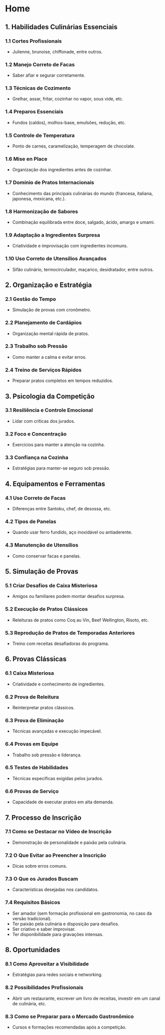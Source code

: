 # Home

## 1. Habilidades Culinárias Essenciais
### 1.1 Cortes Profissionais
- Julienne, brunoise, chiffonade, entre outros.

### 1.2 Manejo Correto de Facas
- Saber afiar e segurar corretamente.

### 1.3 Técnicas de Cozimento
- Grelhar, assar, fritar, cozinhar no vapor, sous vide, etc.

### 1.4 Preparos Essenciais
- Fundos (caldos), molhos-base, emulsões, redução, etc.

### 1.5 Controle de Temperatura
- Ponto de carnes, caramelização, temperagem de chocolate.

### 1.6 Mise en Place
- Organização dos ingredientes antes de cozinhar.

### 1.7 Domínio de Pratos Internacionais
- Conhecimento das principais culinárias do mundo (francesa, italiana, japonesa, mexicana, etc.).

### 1.8 Harmonização de Sabores
- Combinação equilibrada entre doce, salgado, ácido, amargo e umami.

### 1.9 Adaptação a Ingredientes Surpresa
- Criatividade e improvisação com ingredientes incomuns.

### 1.10 Uso Correto de Utensílios Avançados
- Sifão culinário, termocirculador, maçarico, desidratador, entre outros.

## 2. Organização e Estratégia
### 2.1 Gestão do Tempo
- Simulação de provas com cronômetro.

### 2.2 Planejamento de Cardápios
- Organização mental rápida de pratos.

### 2.3 Trabalho sob Pressão
- Como manter a calma e evitar erros.

### 2.4 Treino de Serviços Rápidos
- Preparar pratos completos em tempos reduzidos.

## 3. Psicologia da Competição
### 3.1 Resiliência e Controle Emocional
- Lidar com críticas dos jurados.

### 3.2 Foco e Concentração
- Exercícios para manter a atenção na cozinha.

### 3.3 Confiança na Cozinha
- Estratégias para manter-se seguro sob pressão.

## 4. Equipamentos e Ferramentas
### 4.1 Uso Correto de Facas
- Diferenças entre Santoku, chef, de desossa, etc.

### 4.2 Tipos de Panelas
- Quando usar ferro fundido, aço inoxidável ou antiaderente.

### 4.3 Manutenção de Utensílios
- Como conservar facas e panelas.

## 5. Simulação de Provas
### 5.1 Criar Desafios de Caixa Misteriosa
- Amigos ou familiares podem montar desafios surpresa.

### 5.2 Execução de Pratos Clássicos
- Releituras de pratos como Coq au Vin, Beef Wellington, Risoto, etc.

### 5.3 Reprodução de Pratos de Temporadas Anteriores
- Treino com receitas desafiadoras do programa.

## 6. Provas Clássicas
### 6.1 Caixa Misteriosa
- Criatividade e conhecimento de ingredientes.

### 6.2 Prova de Releitura
- Reinterpretar pratos clássicos.

### 6.3 Prova de Eliminação
- Técnicas avançadas e execução impecável.

### 6.4 Provas em Equipe
- Trabalho sob pressão e liderança.

### 6.5 Testes de Habilidades
- Técnicas específicas exigidas pelos jurados.

### 6.6 Provas de Serviço
- Capacidade de executar pratos em alta demanda.

## 7. Processo de Inscrição
### 7.1 Como se Destacar no Vídeo de Inscrição
- Demonstração de personalidade e paixão pela culinária.

### 7.2 O Que Evitar ao Preencher a Inscrição
- Dicas sobre erros comuns.

### 7.3 O Que os Jurados Buscam
- Características desejadas nos candidatos.

### 7.4 Requisitos Básicos
- Ser amador (sem formação profissional em gastronomia, no caso da versão tradicional).
- Ter paixão pela culinária e disposição para desafios.
- Ser criativo e saber improvisar.
- Ter disponibilidade para gravações intensas.

## 8. Oportunidades 
### 8.1 Como Aproveitar a Visibilidade
- Estratégias para redes sociais e networking.

### 8.2 Possibilidades Profissionais
- Abrir um restaurante, escrever um livro de receitas, investir em um canal de culinária, etc.

### 8.3 Como se Preparar para o Mercado Gastronômico
- Cursos e formações recomendadas após a competição.

